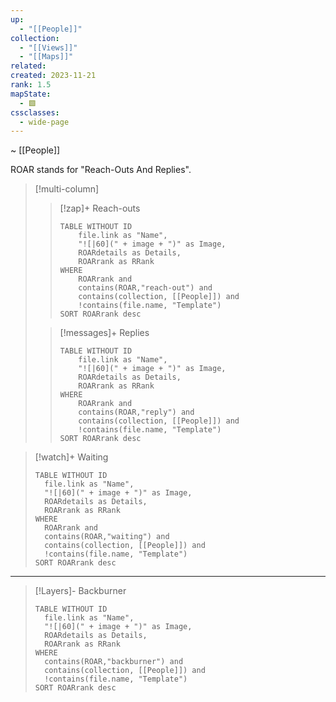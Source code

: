 ```yaml
---
up:
  - "[[People]]"
collection:
  - "[[Views]]"
  - "[[Maps]]"
related: 
created: 2023-11-21
rank: 1.5
mapState:
  - 🟩
cssclasses:
  - wide-page
---
```

~ [[People]] 

ROAR stands for "Reach-Outs And Replies".

> [!multi-column]
> 
> > [!zap]+ Reach-outs
> > ```dataview
> > TABLE WITHOUT ID
> > 	file.link as "Name",
> > 	"![|60](" + image + ")" as Image,
> > 	ROARdetails as Details,
> > 	ROARrank as RRank
> > WHERE
> > 	ROARrank and
> > 	contains(ROAR,"reach-out") and
> > 	contains(collection, [[People]]) and
> > 	!contains(file.name, "Template")
> > SORT ROARrank desc
> > ```
> 
> > [!messages]+ Replies
> > ```dataview
> > TABLE WITHOUT ID
> > 	file.link as "Name",
> > 	"![|60](" + image + ")" as Image,
> > 	ROARdetails as Details,
> > 	ROARrank as RRank
> > WHERE
> > 	ROARrank and
> > 	contains(ROAR,"reply") and
> > 	contains(collection, [[People]]) and
> > 	!contains(file.name, "Template")
> > SORT ROARrank desc
> > ```
> 

> [!watch]+ Waiting
> ```dataview
> TABLE WITHOUT ID
> 	file.link as "Name",
> 	"![|60](" + image + ")" as Image,
> 	ROARdetails as Details,
> 	ROARrank as RRank
> WHERE
> 	ROARrank and
> 	contains(ROAR,"waiting") and
> 	contains(collection, [[People]]) and
> 	!contains(file.name, "Template")
> SORT ROARrank desc
> ```

---

> [!Layers]- Backburner
> ```dataview
> TABLE WITHOUT ID
> 	file.link as "Name",
> 	"![|60](" + image + ")" as Image,
> 	ROARdetails as Details,
> 	ROARrank as RRank
> WHERE 
> 	contains(ROAR,"backburner") and
> 	contains(collection, [[People]]) and
> 	!contains(file.name, "Template")
> SORT ROARrank desc
> ```



